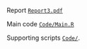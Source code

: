 Report [`Report3.pdf`](https://github.com/Nixoncandiales/Econ771/blob/main/Assigments/AS%203/Report3.pdf)

Main code [`Code/Main.R`](https://github.com/Nixoncandiales/Econ771/blob/main/Assigments/AS%203/Code/Main.R)

Supporting scripts [`Code/`](https://github.com/Nixoncandiales/Econ771/tree/main/Assigments/AS%203/Code).


